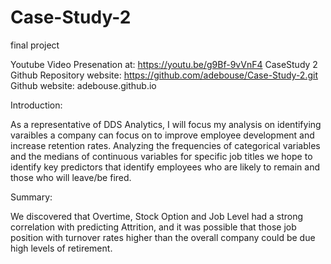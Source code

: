 # Case-Study-2
final project 

Youtube Video Presenation at: https://youtu.be/g9Bf-9vVnF4
CaseStudy 2 Github Repository website: https://github.com/adebouse/Case-Study-2.git
 Github website: adebouse.github.io


Introduction:

As a representative of DDS Analytics, I will focus my analysis on identifying varaibles a company can focus on to improve employee development and increase retention rates. Analyzing the frequencies of categorical variables and the medians of continuous variables for specific job titles we hope to identify key predictors that identify employees who are likely to remain and those who will leave/be fired. 

Summary:

We discovered that Overtime, Stock Option and Job Level had a strong correlation with predicting Attrition, and it was possible that those job position with turnover rates higher than the overall company could be due high levels of retirement. 
